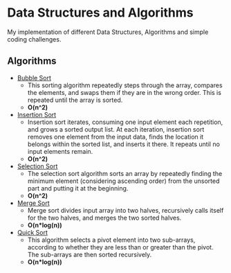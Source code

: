 # Data Structures and Algorithms
My implementation of different Data Structures, Algorithms and simple coding challenges.

## Algorithms

- [Bubble Sort](https://github.com/0l1v3rr/algorithms/blob/master/src/main/java/com/oliverr/algorithms/sorting/BubbleSort.java)
  - This sorting algorithm repeatedly steps through the array, compares the elements, and swaps them if they are in the wrong order. This is repeated until the array is sorted.
  - **O(n^2)**
- [Insertion Sort](https://github.com/0l1v3rr/algorithms/blob/master/src/main/java/com/oliverr/algorithms/sorting/InsertionSort.java)
  - Insertion sort iterates, consuming one input element each repetition, and grows a sorted output list. At each iteration, insertion sort removes one element from the input data, finds the location it belongs within the sorted list, and inserts it there. It repeats until no input elements remain.
  - **O(n^2)**
- [Selection Sort](https://github.com/0l1v3rr/algorithms/blob/master/src/main/java/com/oliverr/algorithms/sorting/SelectionSort.java)
  - The selection sort algorithm sorts an array by repeatedly finding the minimum element (considering ascending order) from the unsorted part and putting it at the beginning.
  - **O(n^2)**
- [Merge Sort](https://github.com/0l1v3rr/algorithms/blob/master/src/main/java/com/oliverr/algorithms/sorting/MergeSort.java)
  - Merge sort divides input array into two halves, recursively calls itself for the two halves, and merges the two sorted halves.
  - **O(n*log(n))**
- [Quick Sort](https://github.com/0l1v3rr/algorithms/blob/master/src/main/java/com/oliverr/algorithms/sorting/QuickSort.java)
  - This algorithm selects a pivot element into two sub-arrays, according to whether they are less than or greater than the pivot. The sub-arrays are then sorted recursively.
  - **O(n*log(n))**